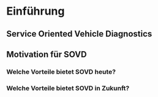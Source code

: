 # Einführung

## Service Oriented Vehicle Diagnostics

## Motivation für SOVD

### Welche Vorteile bietet SOVD heute?

### Welche Vorteile bietet SOVD in Zukunft?
